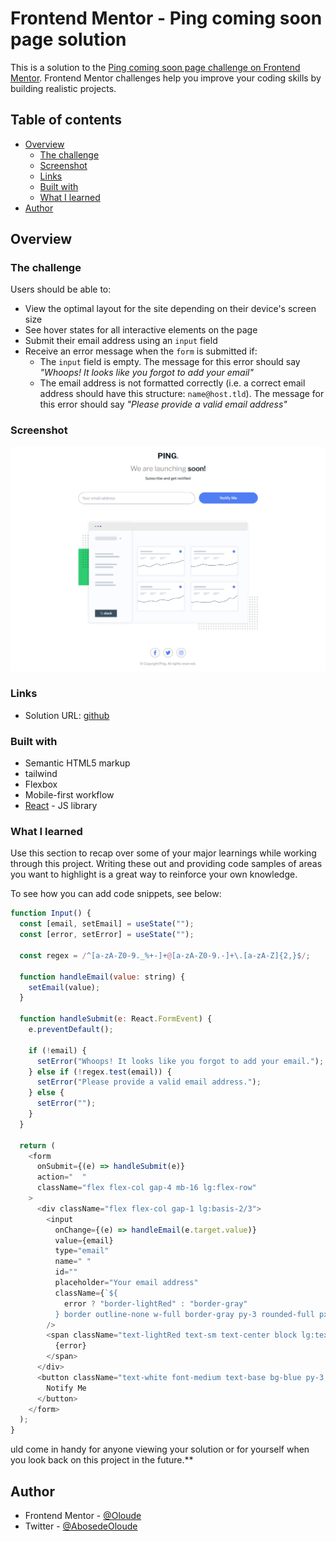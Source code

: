 # Frontend Mentor - Ping coming soon page solution

This is a solution to the [Ping coming soon page challenge on Frontend Mentor](https://www.frontendmentor.io/challenges/ping-single-column-coming-soon-page-5cadd051fec04111f7b848da). Frontend Mentor challenges help you improve your coding skills by building realistic projects.

## Table of contents

- [Overview](#overview)
  - [The challenge](#the-challenge)
  - [Screenshot](#screenshot)
  - [Links](#links)
  - [Built with](#built-with)
  - [What I learned](#what-i-learned)
- [Author](#author)

## Overview

### The challenge

Users should be able to:

- View the optimal layout for the site depending on their device's screen size
- See hover states for all interactive elements on the page
- Submit their email address using an `input` field
- Receive an error message when the `form` is submitted if:
  - The `input` field is empty. The message for this error should say _"Whoops! It looks like you forgot to add your email"_
  - The email address is not formatted correctly (i.e. a correct email address should have this structure: `name@host.tld`). The message for this error should say _"Please provide a valid email address"_

### Screenshot

![preview](./public/preview.png)

### Links

- Solution URL: [github](https://github.com)

### Built with

- Semantic HTML5 markup
- tailwind
- Flexbox
- Mobile-first workflow
- [React](https://reactjs.org/) - JS library

### What I learned

Use this section to recap over some of your major learnings while working through this project. Writing these out and providing code samples of areas you want to highlight is a great way to reinforce your own knowledge.

To see how you can add code snippets, see below:

```js
function Input() {
  const [email, setEmail] = useState("");
  const [error, setError] = useState("");

  const regex = /^[a-zA-Z0-9._%+-]+@[a-zA-Z0-9.-]+\.[a-zA-Z]{2,}$/;

  function handleEmail(value: string) {
    setEmail(value);
  }

  function handleSubmit(e: React.FormEvent) {
    e.preventDefault();

    if (!email) {
      setError("Whoops! It looks like you forgot to add your email.");
    } else if (!regex.test(email)) {
      setError("Please provide a valid email address.");
    } else {
      setError("");
    }
  }

  return (
    <form
      onSubmit={(e) => handleSubmit(e)}
      action="  "
      className="flex flex-col gap-4 mb-16 lg:flex-row"
    >
      <div className="flex flex-col gap-1 lg:basis-2/3">
        <input
          onChange={(e) => handleEmail(e.target.value)}
          value={email}
          type="email"
          name=" "
          id=""
          placeholder="Your email address"
          className={`${
            error ? "border-lightRed" : "border-gray"
          } border outline-none w-full border-gray py-3 rounded-full px-4 text-gray text-base placeholder::text-gray"`}
        />
        <span className="text-lightRed text-sm text-center block lg:text-left">
          {error}
        </span>
      </div>
      <button className="text-white font-medium text-base bg-blue py-3 px-4 rounded-full lg:basis-1/3 lg:self-start">
        Notify Me
      </button>
    </form>
  );
}
```

uld come in handy for anyone viewing your solution or for yourself when you look back on this project in the future.\*\*

## Author

- Frontend Mentor - [@Oloude](https://www.frontendmentor.io/profile/oloude)
- Twitter - [@AbosedeOloude](https://www.twitter.com/AbosedeOloude)
